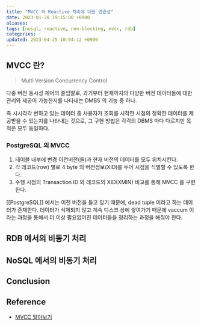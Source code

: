 ```yaml
---
title: "MVCC 와 Reactive 처리에 대한 연관성"
date: 2023-01-28 19:15:00 +0900
aliases: 
tags: [nosql, reactive, non-blocking, mvcc, rdb]
categories: 
updated: 2023-04-25 10:04:12 +0900
---
```


## MVCC 란?

> Multi Version Concurrency Control

다중 버전 동시성 제어의 줄임말로, 과거부터 현재까지의 다양한 버전 데이터들에 대한 관리와 제공이 가능한지를 나타내는 DMBS 의 기능 중 하나.

즉 시시각각 변하고 있는 데이터 중 사용자가 조회를 시작한 시점의 정확한 데이터를 제공받을 수 있는지를 나타내는 것으로, 그 구현 방법은 각각의 DBMS 마다 다르지만 목적은 모두 동일하다.

### PostgreSQL 의 MVCC

1. 테이블 내부에 변경 이전버전(들)과 현재 버전의 데이터를 모두 위치시킨다.
2. 각 레코드(row) 별로 4 byte 의 버전정보(XID)를 두어 시점을 식별할 수 있도록 한다.
3. 수행 시점의 Transaction ID 와 레코드의 XID(XMIN) 비교를 통해 MVCC 를 구현한다.

[[PostgreSQL]] 에서는 이전 버전을 들고 있기 때문에, dead tuple 이라고 하는 데이터가 존재한다. 데이터가 삭제되지 않고 계속 디스크 상에 쌓여가기 때문에 vaccum 이라는 과정을 통해서 더 이상 필요없어진 데이터들을 정리하는 과정을 해줘야 한다.

## RDB 에서의 비동기 처리

## NoSQL 에서의 비동기 처리

## Conclusion

## Reference

- [MVCC 알아보기](https://medium.com/monday-9-pm/mvcc-multi-version-concurrency-control-%EC%95%8C%EC%95%84%EB%B3%B4%EA%B8%B0-e4102cd97e59)
